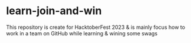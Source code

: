 # learn-join-and-win
This repository is create for HacktoberFest 2023 &amp; is mainly focus how to work in a team on GitHub while learning  &amp; wining some swags
